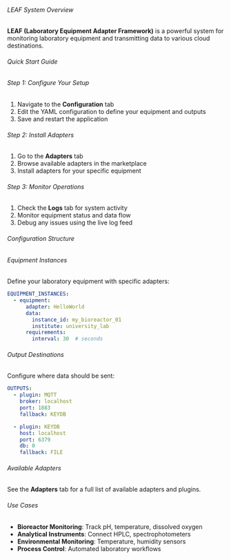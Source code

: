###### LEAF System Overview

**LEAF (Laboratory Equipment Adapter Framework)** is a powerful system for monitoring laboratory equipment and transmitting data to various cloud destinations.

###### Quick Start Guide

###### Step 1: Configure Your Setup
1. Navigate to the **Configuration** tab
2. Edit the YAML configuration to define your equipment and outputs
3. Save and restart the application

###### Step 2: Install Adapters
1. Go to the **Adapters** tab
2. Browse available adapters in the marketplace
3. Install adapters for your specific equipment

###### Step 3: Monitor Operations
1. Check the **Logs** tab for system activity
2. Monitor equipment status and data flow
3. Debug any issues using the live log feed

###### Configuration Structure

###### Equipment Instances
Define your laboratory equipment with specific adapters:
```yaml
EQUIPMENT_INSTANCES:
  - equipment:
      adapter: HelloWorld
      data:
        instance_id: my_bioreactor_01
        institute: university_lab
      requirements:
        interval: 30  # seconds
```

###### Output Destinations
Configure where data should be sent:
```yaml
OUTPUTS:
  - plugin: MQTT
    broker: localhost
    port: 1883
    fallback: KEYDB

  - plugin: KEYDB
    host: localhost
    port: 6379
    db: 0
    fallback: FILE
```

###### Available Adapters

See the **Adapters** tab for a full list of available adapters and plugins.

###### Use Cases

- **Bioreactor Monitoring**: Track pH, temperature, dissolved oxygen
- **Analytical Instruments**: Connect HPLC, spectrophotometers
- **Environmental Monitoring**: Temperature, humidity sensors
- **Process Control**: Automated laboratory workflows

